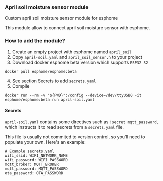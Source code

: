 ### April soil moisture sensor module

Custom april soil moisture sensor module for esphome

This module allow to connect april soil moisture sensor with esphome.

### How to add the module?

1. Create an empty project with esphome named `april_soil`
2. Copy `april-soil.yaml` and `april_soil_sensor.h` to your project
3. Download docker esphome beta version which supports `ESP32 S2`
```
docker pull esphome/esphome:beta
```
4. See section Secrets to add `secrets.yaml`
5. Compile
```
docker run --rm -v "${PWD}":/config --device=/dev/ttyUSB0 -it esphome/esphome:beta run april-soil.yaml
```

#### Secrets

`april-soil.yaml` contains some directives such as `!secret mqtt_password`, which instructs it to read secrets from a `secrets.yaml` file.

This file is usually not commited to version control, so you'll need to populate your own. Here's an example:

```
# Example secrets.yaml
wifi_ssid: WIFI_NETWORK_NAME
wifi_password: WIFI_PASSWORD
mqtt_broker: MQTT_BROKER
mqtt_password: MQTT_PASSWORD
ota_password: OTA_PASSWORD
```
